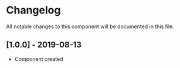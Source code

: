 # Changelog
All notable changes to this component will be documented in this file.

## [1.0.0] - 2019-08-13
- Component created
